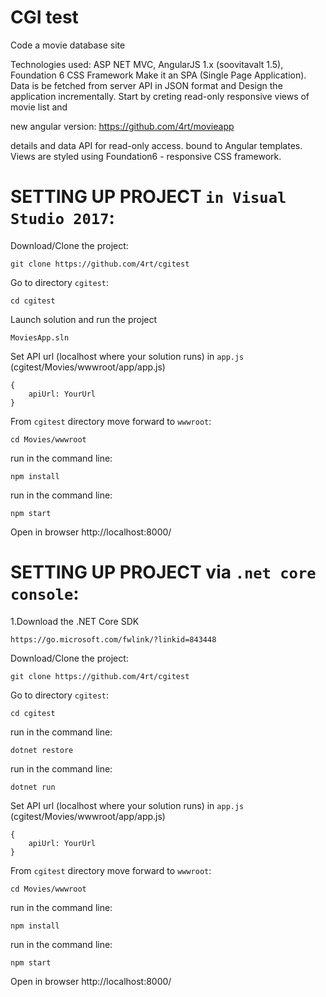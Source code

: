 # CGI test

Code a movie database site

Technologies used: ASP NET MVC, AngularJS 1.x (soovitavalt 1.5), Foundation 6 CSS Framework
Make it an SPA (Single Page Application). Data is be fetched from server API in JSON format and
Design the application incrementally. Start by creting read-only responsive views of movie list and

new angular version: https://github.com/4rt/movieapp

details and data API for read-only access.
bound to Angular templates.
Views are styled using Foundation6 - responsive CSS framework.

# SETTING UP PROJECT `in Visual Studio 2017`:

Download/Clone the project:
```
git clone https://github.com/4rt/cgitest
```

Go to directory `cgitest`:
```
cd cgitest
```

Launch solution and run the project
```
MoviesApp.sln
```

Set API url (localhost where your solution runs) in `app.js` (cgitest/Movies/wwwroot/app/app.js)
```
{
    apiUrl: YourUrl
}
```

From `cgitest` directory move forward to `wwwroot`:

```
cd Movies/wwwroot
```

run in the command line:
```
npm install
```

run in the command line:
```
npm start
```

Open in browser  http://localhost:8000/

# SETTING UP PROJECT via `.net core console`:

1.Download the .NET Core SDK
```
https://go.microsoft.com/fwlink/?linkid=843448
```

Download/Clone the project:
```
git clone https://github.com/4rt/cgitest
```

Go to directory `cgitest`:
```
cd cgitest
```

run in the command line:
```
dotnet restore
```

run in the command line:
```
dotnet run
```

Set API url (localhost where your solution runs) in `app.js` (cgitest/Movies/wwwroot/app/app.js)
```
{
    apiUrl: YourUrl
}
```

From `cgitest` directory move forward to `wwwroot`:

```
cd Movies/wwwroot
```

run in the command line:
```
npm install
```

run in the command line:
```
npm start
```

Open in browser  http://localhost:8000/
